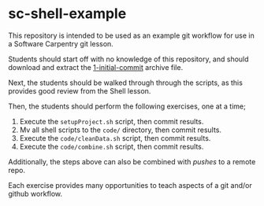 # sc-shell-example

This repository is intended to be used as an example git workflow for 
use in a Software Carpentry git lesson.

Students should start off with no knowledge of this repository, and should download and extract the 
[1-initial-commit](https://github.com/strootman/sc-shell-example/archive/1-initial-commit.zip) archive file. 

Next, the students should be walked through through the scripts, as this provides 
good review from the Shell lesson. 

Then, the students should perform the following exercises, one at a time;
1. Execute the `setupProject.sh` script, then commit results.
1. Mv all shell scripts to the `code/` directory, then commit results.
1. Execute the `code/cleanData.sh` script, then commit results.
1. Execute the `code/combine.sh` script, then commit results.

Additionally, the steps above can also be combined with _pushes_ to a remote repo.

Each exercise provides many opportunities to teach aspects of a git and/or github workflow.


